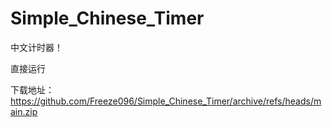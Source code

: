 # Simple_Chinese_Timer
中文计时器！

直接运行

下载地址：https://github.com/Freeze096/Simple_Chinese_Timer/archive/refs/heads/main.zip
